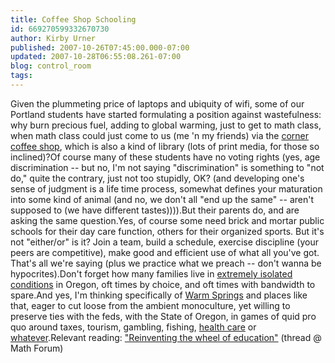 ```yaml
---
title: Coffee Shop Schooling
id: 669270599332670730
author: Kirby Urner
published: 2007-10-26T07:45:00.000-07:00
updated: 2007-10-28T06:55:08.261-07:00
blog: control_room
tags: 
---
```


Given the plummeting price of laptops and ubiquity of wifi, some of our Portland students have started formulating a position against wastefulness:  why burn precious fuel, adding to global warming, just to get to math class, when math class could just come to us (me 'n my friends) via the [corner coffee shop](http://mybizmo.blogspot.com/2006/12/caf-philosophique.html), which is also a kind of library (lots of print media, for those so inclined)?Of course many of these students have no voting rights (yes, age discrimination -- but no, I'm not saying "discrimination" is something to "not do," quite the contrary, just not too stupidly, OK? (and developing one's sense of judgment is a life time process, somewhat defines your maturation into some kind of animal (and no, we don't all  "end up the same" -- aren't supposed to (we have different tastes)))).But their parents do, and are asking the same question.Yes, of course some need brick and mortar public schools for their day care function, others for their organized sports.  But it's not "either/or" is it?  Join a team, build a schedule, exercise discipline (your peers are competitive), make good and efficient use of what all you've got.  That's all we're saying (plus we practice what we preach -- don't wanna be hypocrites).Don't forget how many families live in [extremely isolated conditions](http://controlroom.blogspot.com/2007/04/extremely-remote-living-xrl_10.html) in Oregon, oft times by choice, and oft times with bandwidth to spare.And yes, I'm thinking specifically of [Warm Springs](http://www.warmsprings.com/) and places like that, eager to cut loose from the ambient monoculture, yet willing to preserve ties with the feds, with the State of Oregon, in games of quid pro quo around taxes, tourism, gambling, fishing, [health care](http://www.salem-news.com/articles/october172007/tribes_meth_101707.php) or [whatever](http://worldgame.blogspot.com/2007/06/yesterday.html).Relevant reading:  ["Reinventing the wheel of education"](http://mathforum.org/kb/thread.jspa?threadID=1644275&tstart=0) (thread @ Math Forum)
